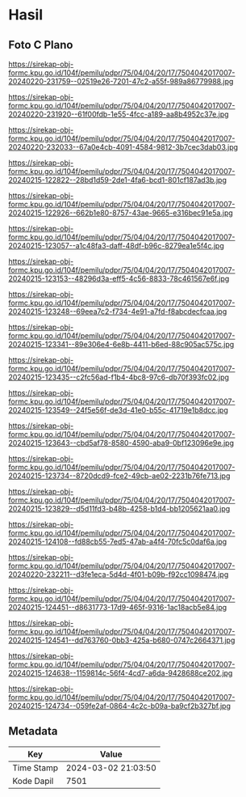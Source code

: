 # Hasil

## Foto C Plano

https://sirekap-obj-formc.kpu.go.id/104f/pemilu/pdpr/75/04/04/20/17/7504042017007-20240220-231759--02519e26-7201-47c2-a55f-989a86779988.jpg

https://sirekap-obj-formc.kpu.go.id/104f/pemilu/pdpr/75/04/04/20/17/7504042017007-20240220-231920--61f00fdb-1e55-4fcc-a189-aa8b4952c37e.jpg

https://sirekap-obj-formc.kpu.go.id/104f/pemilu/pdpr/75/04/04/20/17/7504042017007-20240220-232033--67a0e4cb-4091-4584-9812-3b7cec3dab03.jpg

https://sirekap-obj-formc.kpu.go.id/104f/pemilu/pdpr/75/04/04/20/17/7504042017007-20240215-122822--28bd1d59-2de1-4fa6-bcd1-801cf187ad3b.jpg

https://sirekap-obj-formc.kpu.go.id/104f/pemilu/pdpr/75/04/04/20/17/7504042017007-20240215-122926--662b1e80-8757-43ae-9665-e316bec91e5a.jpg

https://sirekap-obj-formc.kpu.go.id/104f/pemilu/pdpr/75/04/04/20/17/7504042017007-20240215-123057--a1c48fa3-daff-48df-b96c-8279ea1e5f4c.jpg

https://sirekap-obj-formc.kpu.go.id/104f/pemilu/pdpr/75/04/04/20/17/7504042017007-20240215-123153--48296d3a-eff5-4c56-8833-78c461567e6f.jpg

https://sirekap-obj-formc.kpu.go.id/104f/pemilu/pdpr/75/04/04/20/17/7504042017007-20240215-123248--69eea7c2-f734-4e91-a7fd-f8abcdecfcaa.jpg

https://sirekap-obj-formc.kpu.go.id/104f/pemilu/pdpr/75/04/04/20/17/7504042017007-20240215-123341--89e306e4-6e8b-4411-b6ed-88c905ac575c.jpg

https://sirekap-obj-formc.kpu.go.id/104f/pemilu/pdpr/75/04/04/20/17/7504042017007-20240215-123435--c2fc56ad-f1b4-4bc8-97c6-db70f393fc02.jpg

https://sirekap-obj-formc.kpu.go.id/104f/pemilu/pdpr/75/04/04/20/17/7504042017007-20240215-123549--24f5e56f-de3d-41e0-b55c-41719e1b8dcc.jpg

https://sirekap-obj-formc.kpu.go.id/104f/pemilu/pdpr/75/04/04/20/17/7504042017007-20240215-123643--cbd5af78-8580-4590-aba9-0bf123096e9e.jpg

https://sirekap-obj-formc.kpu.go.id/104f/pemilu/pdpr/75/04/04/20/17/7504042017007-20240215-123734--8720dcd9-fce2-49cb-ae02-2231b76fe713.jpg

https://sirekap-obj-formc.kpu.go.id/104f/pemilu/pdpr/75/04/04/20/17/7504042017007-20240215-123829--d5d11fd3-b48b-4258-b1d4-bb1205621aa0.jpg

https://sirekap-obj-formc.kpu.go.id/104f/pemilu/pdpr/75/04/04/20/17/7504042017007-20240215-124108--fd88cb55-7ed5-47ab-a4f4-70fc5c0daf6a.jpg

https://sirekap-obj-formc.kpu.go.id/104f/pemilu/pdpr/75/04/04/20/17/7504042017007-20240220-232211--d3fe1eca-5d4d-4f01-b09b-f92cc1098474.jpg

https://sirekap-obj-formc.kpu.go.id/104f/pemilu/pdpr/75/04/04/20/17/7504042017007-20240215-124451--d8631773-17d9-465f-9316-1ac18acb5e84.jpg

https://sirekap-obj-formc.kpu.go.id/104f/pemilu/pdpr/75/04/04/20/17/7504042017007-20240215-124541--dd763760-0bb3-425a-b680-0747c2664371.jpg

https://sirekap-obj-formc.kpu.go.id/104f/pemilu/pdpr/75/04/04/20/17/7504042017007-20240215-124638--1159814c-56f4-4cd7-a6da-9428688ce202.jpg

https://sirekap-obj-formc.kpu.go.id/104f/pemilu/pdpr/75/04/04/20/17/7504042017007-20240215-124734--059fe2af-0864-4c2c-b09a-ba9cf2b327bf.jpg


## Metadata

| Key        | Value               |
| ---------- | ------------------- |
| Time Stamp | 2024-03-02 21:03:50 |
| Kode Dapil | 7501                |



